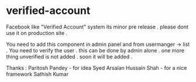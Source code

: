 # verified-account

Facebook like "Verified Account" system
 its minor  pre release . please dont use it on production site .

You need to add this component in admin panel and from usermanger -> list .
You need to verify the user . this can be done by admin alone . one more thing 
unverified is not added . soon it will be added . 


Thanks :
Paritosh Pandey - for idea 
Syed Arsalan Hussain Shah - for a nice framework 
Sathish Kumar 
